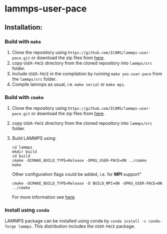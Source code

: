 # lammps-user-pace

## Installation:

### Build with `make`

1. Clone the repository using `https://github.com/ICAMS/lammps-user-pace.git` or download the zip files from [here](https://github.com/ICAMS/lammps-user-pace/archive/main.zip).
2. copy `USER-PACE` directory from the cloned repository into `lammps/src` folder.
3. Include `USER-PACE` in the compilation by running `make yes-user-pace` from the `lammps/src` folder.
4. Compile lammps as usual, i.e. `make serial` or `make mpi`.

### Build with `cmake`

1. Clone the repository using `https://github.com/ICAMS/lammps-user-pace.git` or download the zip files from [here](https://github.com/ICAMS/lammps-user-pace/archive/main.zip).
2. copy `USER-PACE` directory from the cloned repository into `lammps/src` folder.
3. Build LAMMPS using:
   ```
   cd lammps
   mkdir build
   cd build
   cmake -DCMAKE_BUILD_TYPE=Release -DPKG_USER-PACE=ON ../cmake 
   make
   ```
   Other configuration flags could be added, i.e. for **MPI** support"
   ```
   cmake -DCMAKE_BUILD_TYPE=Release -D BUILD_MPI=ON -DPKG_USER-PACE=ON ../cmake
   ```
   
   For more information see [here](https://lammps.sandia.gov/doc/Build_cmake.html).

### Install using `conda`

LAMMPS package can be installed using conda by `conda install -c conda-forge lammps`. This distribution includes the `USER-PACE` package.


